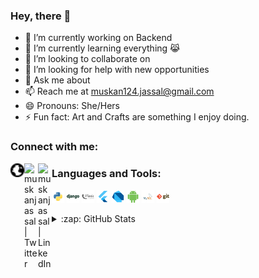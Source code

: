 ### Hey, there 👋

- 🔭 I’m currently working on Backend
- 🌱 I’m currently learning everything 😹 
- 👯 I’m looking to collaborate on 
- 🤔 I’m looking for help with new opportunities
- 💬 Ask me about 
- 📫 Reach me at muskan124.jassal@gmail.com
- 😄 Pronouns: She/Hers
- ⚡  Fun fact: Art and Crafts are something I enjoy doing.

### Connect with me:

[<img align="left" alt="muskanjassal.com" width="22px" src="https://raw.githubusercontent.com/iconic/open-iconic/master/svg/globe.svg" />][github]
[<img align="left" alt="muskanjassal | Twitter" width="22px" src="https://cdn.jsdelivr.net/npm/simple-icons@v3/icons/twitter.svg" />][twitter]
[<img align="left" alt="muskanjassal | LinkedIn" width="22px" src="https://cdn.jsdelivr.net/npm/simple-icons@v3/icons/linkedin.svg" />][linkedin]


### Languages and Tools:

<code><img height="20" src="https://raw.githubusercontent.com/github/explore/80688e429a7d4ef2fca1e82350fe8e3517d3494d/topics/python/python.png"></code>
<code><img height="20" src="https://raw.githubusercontent.com/github/explore/80688e429a7d4ef2fca1e82350fe8e3517d3494d/topics/django/django.png"></code>
<code><img height="20" src="https://raw.githubusercontent.com/github/explore/80688e429a7d4ef2fca1e82350fe8e3517d3494d/topics/flask/flask.png"></code>
<code><img height="20" src="https://raw.githubusercontent.com/github/explore/80688e429a7d4ef2fca1e82350fe8e3517d3494d/topics/flutter/flutter.png"></code>
<code><img height="20" src="https://raw.githubusercontent.com/github/explore/80688e429a7d4ef2fca1e82350fe8e3517d3494d/topics/dart/dart.png"></code>
<code><img height="20" src="https://raw.githubusercontent.com/github/explore/80688e429a7d4ef2fca1e82350fe8e3517d3494d/topics/android/android.png"></code>
<code><img height="20" src="https://raw.githubusercontent.com/github/explore/80688e429a7d4ef2fca1e82350fe8e3517d3494d/topics/mysql/mysql.png"></code>
<code><img height="20" src="https://raw.githubusercontent.com/github/explore/80688e429a7d4ef2fca1e82350fe8e3517d3494d/topics/git/git.png"></code>

<details>
  <summary>:zap: GitHub Stats</summary>

  <img align="left" alt="codeSTACKr's GitHub Stats" src="https://github-readme-stats.vercel.app/api?username=muskanjassal&&show_icons=true&title_color=ffffff&icon_color=bb2acf&text_color=daf7dc&bg_color=151515"/>

</details>

[github]: ttps://github.com/MUSKANJASSAL
[twitter]: https://twitter.com/MuskanJassal
[linkedin]: https://www.linkedin.com/in/muskan-jassal-166311161/
